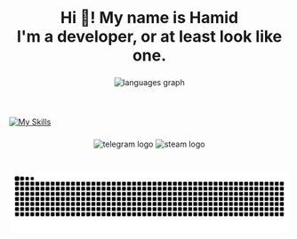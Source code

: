 <br clear="both">

<h1 align="center">Hi 👋! My name is Hamid<br>I'm a developer, or at least look like one.</h1>

###

<div align="center">
  <img src="https://github-readme-stats.vercel.app/api/top-langs?username=Kene33&locale=en&hide_title=true&layout=compact&card_width=320&langs_count=8&theme=dracula&hide_border=true" height="210" alt="languages graph" />
</div>

###

<br clear="both">

[![My Skills](https://skillicons.dev/icons?i=py,c,html,css,linux,redis,sqlite,ruby,docker,git)](https://kuduzovv.t.me)

###

<div align="center">
  <img src="https://img.shields.io/static/v1?message=Telegram&logo=telegram&label=&color=2CA5E0&logoColor=white&labelColor=&style=for-the-badge" height="35" alt="telegram logo"  />
  <img src="https://img.shields.io/badge/Arch%20Linux-1793D1?logo=arch-linux&logoColor=fff&style=for-the-badge" height=29 alt="steam logo"">
</div>

###

<br clear="both">

<img src="https://raw.githubusercontent.com/Kene33/Kene33/output/snake.svg" alt="Snake animation" />
